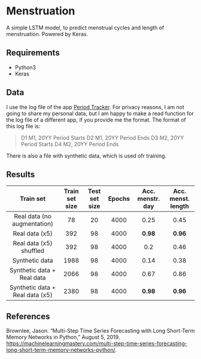 # Menstruation

A simple LSTM model, to predict menstrual cycles and length of menstruation. Powered by Keras.

## Requirements

- Python3
- Keras


## Data
I use the log file of the app [Period Tracker](https://play.google.com/store/apps/details?id=com.popularapp.periodcalendar&hl=en). For privacy reasons, I am not going to share my personal data, but I am happy to make a read function for the log file of a different app, if you provide me the format. The format of this log file is:

> D1 M1, 20YY	Period Starts
> D2 M1, 20YY	Period Ends
> D3 M2, 20YY	Period Starts
> D4 M2, 20YY	Period Ends

There is also a file with synthetic data, which is used ofr training. 

## Results

|            Train set            | Train set size | Test set size | Epochs | Acc. menstr. day | Acc. menst. length |
|:-------------------------------:|:--------------:|:-------------:|:------:|:----------------:|:------------------:|
|   Real data (no augmentation)   |       78       |       20      |  4000  |       0.25       |        0.45        |
|          Real data (x5)         |       392      |       98      |  4000  |       **0.98**       |        **0.96**        |
|     Real data (x5) shuffled     |       392      |       98      |  4000  |        0.2       |        0.46        |
|          Synthetic data         |      1988      |       98      |  4000  |       0.14       |        0.38        |
|    Synthetic data + Real data   |      2066      |       98      |  4000  |       0.67       |        0.86        |
| Synthetic data + Real data (x5) |      2380      |       98      |  4000  |       **0.98**       |        **0.96**        |

## References

Brownlee, Jason. “Multi-Step Time Series Forecasting with Long Short-Term Memory Networks in Python,” August 5, 2019. https://machinelearningmastery.com/multi-step-time-series-forecasting-long-short-term-memory-networks-python/.
